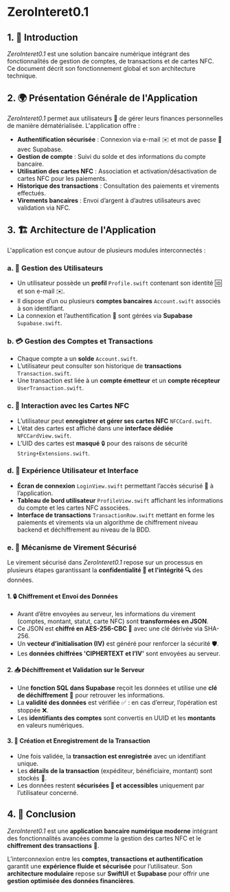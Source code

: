# ZeroInteret0.1

## 1. 🚀 Introduction
*ZeroInteret0.1* est une solution bancaire numérique intégrant des fonctionnalités de gestion de comptes, de transactions et de cartes NFC. Ce document décrit son fonctionnement global et son architecture technique.

## 2. 🌍 Présentation Générale de l'Application

*ZeroInteret0.1* permet aux utilisateurs 👥 de gérer leurs finances personnelles de manière dématérialisée. L'application offre :

- **Authentification sécurisée** : Connexion via e-mail ✉️ et mot de passe 🔑 avec Supabase.
- **Gestion de compte** : Suivi du solde et des informations du compte bancaire.
- **Utilisation des cartes NFC** : Association et activation/désactivation de cartes NFC pour les paiements.
- **Historique des transactions** : Consultation des paiements et virements effectués.
- **Virements bancaires** : Envoi d’argent à d’autres utilisateurs avec validation via NFC.

## 3. 🏗️ Architecture de l'Application
L'application est conçue autour de plusieurs modules interconnectés :

### a. 👥 Gestion des Utilisateurs
- Un utilisateur possède un **profil** `Profile.swift` contenant son identité 🆔 et son e-mail ✉️.
- Il dispose d’un ou plusieurs **comptes bancaires** `Account.swift` associés à son identifiant.
- La connexion et l’authentification 🔑 sont gérées via **Supabase** `Supabase.swift`.

### b. 💳 Gestion des Comptes et Transactions
- Chaque compte a un **solde** `Account.swift`.
- L’utilisateur peut consulter son historique de **transactions** `Transaction.swift`.
- Une transaction est liée à un **compte émetteur** et un **compte récepteur** `UserTransaction.swift`.

### c. 📡 Interaction avec les Cartes NFC
- L’utilisateur peut **enregistrer et gérer ses cartes NFC** `NFCCard.swift`.
- L’état des cartes est affiché dans une **interface dédiée** `NFCCardView.swift`.
- L’UID des cartes est **masqué** 🔒 pour des raisons de sécurité `String+Extensions.swift`.

### d. 🎨 Expérience Utilisateur et Interface
- **Écran de connexion** `LoginView.swift` permettant l’accès sécurisé 🔑 à l’application.
- **Tableau de bord utilisateur** `ProfileView.swift` affichant les informations du compte et les cartes NFC associées.
- **Interface de transactions** `TransactionRow.swift` mettant en forme les paiements et virements via un algorithme de chiffrement niveau backend et déchiffrement au niveau de la BDD.

### e. 🔐 Mécanisme de Virement Sécurisé
Le virement sécurisé dans *ZeroInteret0.1* repose sur un processus en plusieurs étapes garantissant la **confidentialité 🔏 et l'intégrité 🔍** des données.

#### 1. 🔒 Chiffrement et Envoi des Données
- Avant d’être envoyées au serveur, les informations du virement (comptes, montant, statut, carte NFC) sont **transformées en JSON**.
- Ce JSON est **chiffré en AES-256-CBC 🔑** avec une clé dérivée via SHA-256.
- Un **vecteur d’initialisation (IV)** est généré pour renforcer la sécurité 🛡️.
- Les **données chiffrées 'CIPHERTEXT et l’IV'** sont envoyées au serveur.

#### 2. 📥 Déchiffrement et Validation sur le Serveur
- Une **fonction SQL dans Supabase** reçoit les données et utilise une **clé de déchiffrement** 🔑 pour retrouver les informations.
- La **validité des données** est vérifiée ✅ : en cas d’erreur, l’opération est stoppée ❌.
- Les **identifiants des comptes** sont convertis en UUID et les **montants** en valeurs numériques.

#### 3. 📌 Création et Enregistrement de la Transaction
- Une fois validée, la **transaction est enregistrée** avec un identifiant unique.
- Les **détails de la transaction** (expéditeur, bénéficiaire, montant) sont stockés 💾.
- Les données restent **sécurisées 🔏 et accessibles** uniquement par l’utilisateur concerné.

## 4. 🎯 Conclusion
*ZeroInteret0.1* est une **application bancaire numérique moderne** intégrant des fonctionnalités avancées comme la gestion des cartes NFC et le **chiffrement des transactions** 🔐. 

L’interconnexion entre les **comptes, transactions et authentification** garantit une **expérience fluide et sécurisée** pour l’utilisateur. Son **architecture modulaire** repose sur **SwiftUI** et **Supabase** pour offrir une **gestion optimisée des données financières**.

